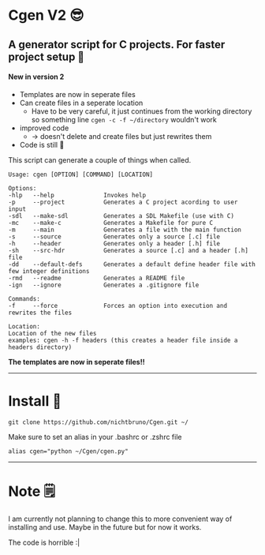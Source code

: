 # Cgen V2 😎
## A generator script for C projects. For faster project setup 🚀

#### New in version 2
 - Templates are now in seperate files
 - Can create files in a seperate location
    - Have to be very careful, it just continues from the working directory
    so something line
    ```cgen -c -f ~/directory``` wouldn't work
 - improved code
    - -> doesn't delete and create files but just rewrites them
 - Code is still 💩

This script can generate a couple of things when called.
```
Usage: cgen [OPTION] [COMMAND] [LOCATION]

Options:
-hlp   --help              Invokes help
-p     --project           Generates a C project acording to user input
-sdl   --make-sdl          Generates a SDL Makefile (use with C)
-mc    --make-c            Generates a Makefile for pure C
-m     --main              Generates a file with the main function
-s     --source            Generates only a source [.c] file
-h     --header            Generates only a header [.h] file
-sh    --src-hdr           Generates a source [.c] and a header [.h] file
-dd    --default-defs      Generates a default define header file with few integer definitions
-rmd   --readme            Generates a README file
-ign   --ignore            Generates a .gitignore file

Commands:
-f     --force             Forces an option into execution and rewrites the files

Location:
Location of the new files
examples: cgen -h -f headers (this creates a header file inside a headers directory)
```
**The templates are now in seperate files!!**

-----
# Install 🧩
```
git clone https://github.com/nichtbruno/Cgen.git ~/
```

Make sure to set an alias in your .bashrc or .zshrc file
```
alias cgen="python ~/Cgen/cgen.py"
```

-----
# Note 🗒️
I am currently not planning to change this to more convenient way
of installing and use. Maybe in the future but for now it works.

The code is horrible :|
